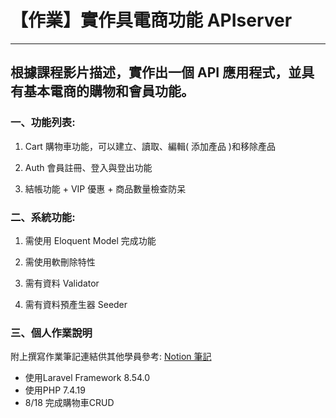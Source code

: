 # 【作業】實作具電商功能 APIserver 
***
## 根據課程影片描述，實作出一個 API 應用程式，並具有基本電商的購物和會員功能。

### 一、功能列表:

1. Cart 購物車功能，可以建立、讀取、編輯( 添加產品 )和移除產品

2. Auth 會員註冊、登入與登出功能

3. 結帳功能 + VIP 優惠 + 商品數量檢查防呆



### 二、系統功能:

1. 需使用 Eloquent Model 完成功能

2. 需使用軟刪除特性

3. 需有資料 Validator

4. 需有資料預產生器 Seeder



### 三、個人作業說明
附上撰寫作業筆記連結供其他學員參考: [Notion 筆記](https://acute-beam-7c6.notion.site/APIsever-0bbcf94cbb4e44d5b3744220ed855752) 

* 使用Laravel Framework 8.54.0 
* 使用PHP 7.4.19
* 8/18 完成購物車CRUD


